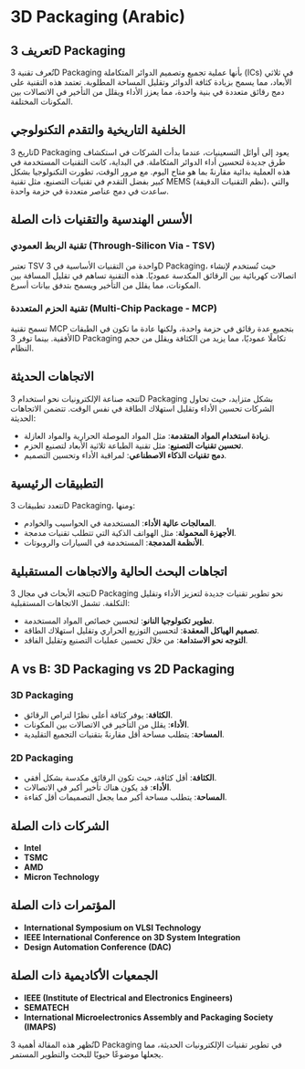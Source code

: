 # 3D Packaging (Arabic)

## تعريف 3D Packaging
تُعرف تقنية 3D Packaging بأنها عملية تجميع وتصميم الدوائر المتكاملة (ICs) في ثلاثي الأبعاد، مما يسمح بزيادة كثافة الدوائر وتقليل المساحة المطلوبة. تعتمد هذه التقنية على دمج رقائق متعددة في بنية واحدة، مما يعزز الأداء ويقلل من التأخير في الاتصالات بين المكونات المختلفة.

## الخلفية التاريخية والتقدم التكنولوجي
تاريخ 3D Packaging يعود إلى أوائل التسعينيات، عندما بدأت الشركات في استكشاف طرق جديدة لتحسين أداء الدوائر المتكاملة. في البداية، كانت التقنيات المستخدمة في هذه العملية بدائية مقارنةً بما هو متاح اليوم. مع مرور الوقت، تطورت التكنولوجيا بشكل كبير بفضل التقدم في تقنيات التصنيع، مثل تقنية MEMS (نظم التقنيات الدقيقة)، والتي ساعدت في دمج عناصر متعددة في حزمة واحدة.

## الأسس الهندسية والتقنيات ذات الصلة
### تقنية الربط العمودي (Through-Silicon Via - TSV)
تعتبر TSV واحدة من التقنيات الأساسية في 3D Packaging، حيث تُستخدم لإنشاء اتصالات كهربائية بين الرقائق المكدسة عموديًا. هذه التقنية تساهم في تقليل المسافة بين المكونات، مما يقلل من التأخير ويسمح بتدفق بيانات أسرع.

### تقنية الحزم المتعددة (Multi-Chip Package - MCP)
تسمح تقنية MCP بتجميع عدة رقائق في حزمة واحدة، ولكنها عادة ما تكون في الطبقات الأفقية. بينما توفر 3D Packaging تكاملًا عموديًا، مما يزيد من الكثافة ويقلل من حجم النظام.

## الاتجاهات الحديثة
تتجه صناعة الإلكترونيات نحو استخدام 3D Packaging بشكل متزايد، حيث تحاول الشركات تحسين الأداء وتقليل استهلاك الطاقة في نفس الوقت. تتضمن الاتجاهات الحديثة:
- **زيادة استخدام المواد المتقدمة**: مثل المواد الموصلة الحرارية والمواد العازلة.
- **تحسين تقنيات التصنيع**: مثل تقنية الطباعة ثلاثية الأبعاد لتصنيع الحزم.
- **دمج تقنيات الذكاء الاصطناعي**: لمراقبة الأداء وتحسين التصميم.

## التطبيقات الرئيسية
تتعدد تطبيقات 3D Packaging، ومنها:
- **المعالجات عالية الأداء**: المستخدمة في الحواسيب والخوادم.
- **الأجهزة المحمولة**: مثل الهواتف الذكية التي تتطلب تقنيات مدمجة.
- **الأنظمة المدمجة**: المستخدمة في السيارات والروبوتات.

## اتجاهات البحث الحالية والاتجاهات المستقبلية
تتجه الأبحاث في مجال 3D Packaging نحو تطوير تقنيات جديدة لتعزيز الأداء وتقليل التكلفة. تشمل الاتجاهات المستقبلية:
- **تطوير تكنولوجيا النانو**: لتحسين خصائص المواد المستخدمة.
- **تصميم الهياكل المعقدة**: لتحسين التوزيع الحراري وتقليل استهلاك الطاقة.
- **التوجه نحو الاستدامة**: من خلال تحسين عمليات التصنيع وتقليل الفاقد.

## A vs B: 3D Packaging vs 2D Packaging
### 3D Packaging
- **الكثافة**: يوفر كثافة أعلى نظرًا لتراص الرقائق.
- **الأداء**: يقلل من التأخير في الاتصالات بين المكونات.
- **المساحة**: يتطلب مساحة أقل مقارنةً بتقنيات التجميع التقليدية.

### 2D Packaging
- **الكثافة**: أقل كثافة، حيث تكون الرقائق مكدسة بشكل أفقي.
- **الأداء**: قد يكون هناك تأخير أكبر في الاتصالات.
- **المساحة**: يتطلب مساحة أكبر مما يجعل التصميمات أقل كفاءة.

## الشركات ذات الصلة
- **Intel**
- **TSMC**
- **AMD**
- **Micron Technology**

## المؤتمرات ذات الصلة
- **International Symposium on VLSI Technology**
- **IEEE International Conference on 3D System Integration**
- **Design Automation Conference (DAC)**

## الجمعيات الأكاديمية ذات الصلة
- **IEEE (Institute of Electrical and Electronics Engineers)**
- **SEMATECH**
- **International Microelectronics Assembly and Packaging Society (IMAPS)**

تُظهر هذه المقالة أهمية 3D Packaging في تطوير تقنيات الإلكترونيات الحديثة، مما يجعلها موضوعًا حيويًا للبحث والتطوير المستمر.